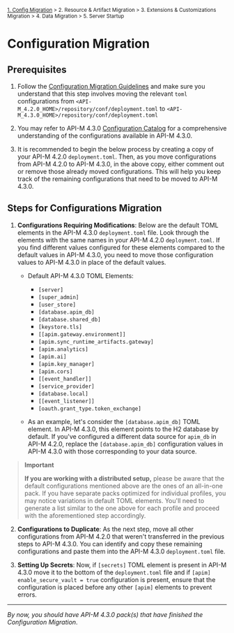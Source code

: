<small> [1. Config Migration](./config-migration.md) > 2. Resource & Artifact Migration > 3. Extensions & Customizations Migration > 4. Data Migration > 5. Server Startup </small>

# Configuration Migration

## Prerequisites

1. Follow the [Configuration Migration Guidelines](../../general-config-migration.md) and make sure you understand that this step involves moving the relevant `toml` configurations from `<API-M_4.2.0_HOME>/repository/conf/deployment.toml` to `<API-M_4.3.0_HOME>/repository/conf/deployment.toml`

2. You may refer to API-M 4.3.0 [Configuration Catalog](https://apim.docs.wso2.com/en/4.3.0/reference/config-catalog/) for a comprehensive understanding of the configurations available in API-M 4.3.0.

3. It is recommended to begin the below process by creating a copy of your API-M 4.2.0 `deployment.toml`. Then, as you move configurations from API-M 4.2.0 to API-M 4.3.0, in the above copy, either comment out or remove those already moved configurations. This will help you keep track of the remaining configurations that need to be moved to API-M 4.3.0. 


## Steps for Configurations Migration

1.  **Configurations Requiring Modifications**: Below are the default TOML elements in the API-M 4.3.0 `deployment.toml` file. Look through the elements with the same names in your API-M 4.2.0 `deployment.toml`. If you find different values configured for these elements compared to the default values in API-M 4.3.0, you need to move those configuration values to API-M 4.3.0 in place of the default values.

    - Default API-M 4.3.0 TOML Elements:
      - `[server]`
      - `[super_admin]`
      - `[user_store]`
      - `[database.apim_db]`
      - `[database.shared_db]`
      - `[keystore.tls]`
      - `[[apim.gateway.environment]]`
      - `[apim.sync_runtime_artifacts.gateway]`
      - `[apim.analytics]`
      - `[apim.ai]`
      - `[apim.key_manager]`
      - `[apim.cors]`
      - `[[event_handler]]`
      - `[service_provider]`
      - `[database.local]`
      - `[[event_listener]]`
      - `[oauth.grant_type.token_exchange]`

    - As an example, let's consider the `[database.apim_db]` TOML element. In API-M 4.3.0, this element points to the H2 database by default. If you've configured a different data source for `apim_db` in API-M 4.2.0, replace the `[database.apim_db]` configuration values in API-M 4.3.0 with those corresponding to your data source.

> **Important**
>
> **If you are working with a distributed setup,** please be aware that the default configurations mentioned above are the ones of an all-in-one pack. If you have separate packs optimized for individual profiles, you may notice variations in default TOML elements. You'll need to generate a list similar to the one above for each profile and proceed with the aforementioned step accordingly.

2. **Configurations to Duplicate**: As the next step, move all other configurations from API-M 4.2.0 that weren't transferred in the previous steps to API-M 4.3.0. You can identify and copy these remaining configurations and paste them into the API-M 4.3.0 `deployment.toml` file. 

3. **Setting Up Secrets**: Now, if `[secrets]` TOML element is present in API-M 4.3.0 move it to the bottom of the `deployment.toml` file and if `[apim] enable_secure_vault = true` configuration is present, ensure that the configuration is placed before any other `[apim]` elements to prevent errors.

---
*By now, you should have API-M 4.3.0 pack(s) that have finished the Configuration Migration*.
